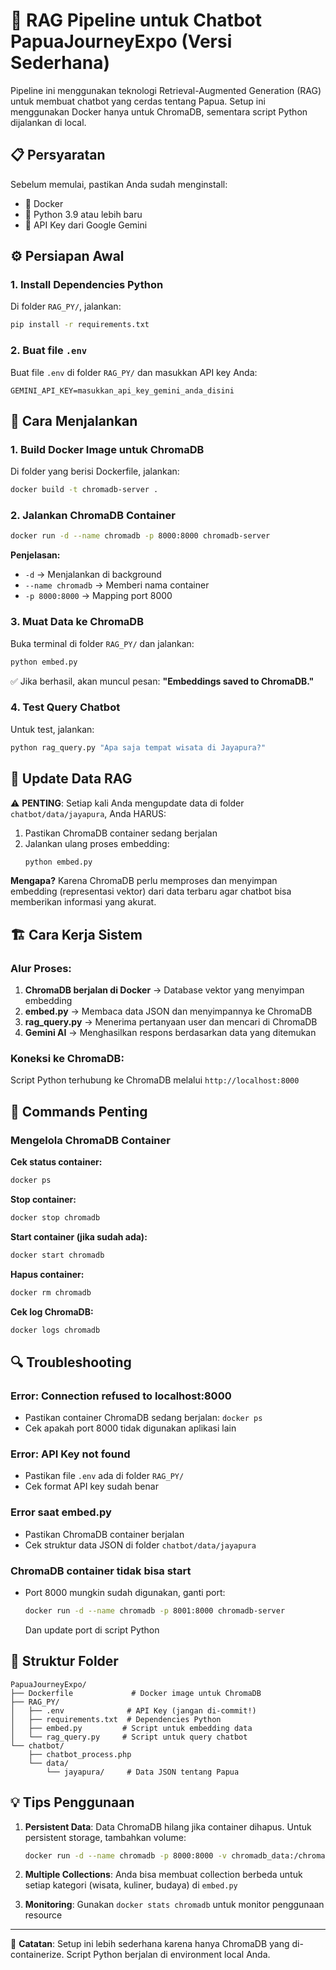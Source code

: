 # 🤖 RAG Pipeline untuk Chatbot PapuaJourneyExpo (Versi Sederhana)

Pipeline ini menggunakan teknologi Retrieval-Augmented Generation (RAG) untuk membuat chatbot yang cerdas tentang Papua. Setup ini menggunakan Docker hanya untuk ChromaDB, sementara script Python dijalankan di local.

## 📋 Persyaratan

Sebelum memulai, pastikan Anda sudah menginstall:
- 🐳 Docker
- 🐍 Python 3.9 atau lebih baru
- 🔑 API Key dari Google Gemini

## ⚙️ Persiapan Awal

### 1. Install Dependencies Python
Di folder `RAG_PY/`, jalankan:
```bash
pip install -r requirements.txt
```

### 2. Buat file `.env`
Buat file `.env` di folder `RAG_PY/` dan masukkan API key Anda:
```env
GEMINI_API_KEY=masukkan_api_key_gemini_anda_disini
```

## 🚀 Cara Menjalankan

### 1. Build Docker Image untuk ChromaDB
Di folder yang berisi Dockerfile, jalankan:
```bash
docker build -t chromadb-server .
```

### 2. Jalankan ChromaDB Container
```bash
docker run -d --name chromadb -p 8000:8000 chromadb-server
```

**Penjelasan:**
- `-d` → Menjalankan di background
- `--name chromadb` → Memberi nama container
- `-p 8000:8000` → Mapping port 8000

### 3. Muat Data ke ChromaDB
Buka terminal di folder `RAG_PY/` dan jalankan:
```bash
python embed.py
```

✅ Jika berhasil, akan muncul pesan: **"Embeddings saved to ChromaDB."**

### 4. Test Query Chatbot
Untuk test, jalankan:
```bash
python rag_query.py "Apa saja tempat wisata di Jayapura?"
```

## 🔄 Update Data RAG

⚠️ **PENTING**: Setiap kali Anda mengupdate data di folder `chatbot/data/jayapura`, Anda HARUS:

1. Pastikan ChromaDB container sedang berjalan
2. Jalankan ulang proses embedding:
   ```bash
   python embed.py
   ```

**Mengapa?** Karena ChromaDB perlu memproses dan menyimpan embedding (representasi vektor) dari data terbaru agar chatbot bisa memberikan informasi yang akurat.

## 🏗️ Cara Kerja Sistem

### Alur Proses:
1. **ChromaDB berjalan di Docker** → Database vektor yang menyimpan embedding
2. **embed.py** → Membaca data JSON dan menyimpannya ke ChromaDB
3. **rag_query.py** → Menerima pertanyaan user dan mencari di ChromaDB
4. **Gemini AI** → Menghasilkan respons berdasarkan data yang ditemukan

### Koneksi ke ChromaDB:
Script Python terhubung ke ChromaDB melalui `http://localhost:8000`

## 🔧 Commands Penting

### Mengelola ChromaDB Container

**Cek status container:**
```bash
docker ps
```

**Stop container:**
```bash
docker stop chromadb
```

**Start container (jika sudah ada):**
```bash
docker start chromadb
```

**Hapus container:**
```bash
docker rm chromadb
```

**Cek log ChromaDB:**
```bash
docker logs chromadb
```

## 🔍 Troubleshooting

### Error: Connection refused to localhost:8000
- Pastikan container ChromaDB sedang berjalan: `docker ps`
- Cek apakah port 8000 tidak digunakan aplikasi lain

### Error: API Key not found
- Pastikan file `.env` ada di folder `RAG_PY/`
- Cek format API key sudah benar

### Error saat embed.py
- Pastikan ChromaDB container berjalan
- Cek struktur data JSON di folder `chatbot/data/jayapura`

### ChromaDB container tidak bisa start
- Port 8000 mungkin sudah digunakan, ganti port:
  ```bash
  docker run -d --name chromadb -p 8001:8000 chromadb-server
  ```
  Dan update port di script Python

## 📁 Struktur Folder

```
PapuaJourneyExpo/
├── Dockerfile             # Docker image untuk ChromaDB
├── RAG_PY/
│   ├── .env              # API Key (jangan di-commit!)
│   ├── requirements.txt  # Dependencies Python
│   ├── embed.py         # Script untuk embedding data
│   └── rag_query.py     # Script untuk query chatbot
└── chatbot/
    ├── chatbot_process.php
    └── data/
        └── jayapura/     # Data JSON tentang Papua
```

## 💡 Tips Penggunaan

1. **Persistent Data**: Data ChromaDB hilang jika container dihapus. Untuk persistent storage, tambahkan volume:
   ```bash
   docker run -d --name chromadb -p 8000:8000 -v chromadb_data:/chroma/chroma chromadb-server
   ```

2. **Multiple Collections**: Anda bisa membuat collection berbeda untuk setiap kategori (wisata, kuliner, budaya) di `embed.py`

3. **Monitoring**: Gunakan `docker stats chromadb` untuk monitor penggunaan resource

---

📝 **Catatan**: Setup ini lebih sederhana karena hanya ChromaDB yang di-containerize. Script Python berjalan di environment local Anda.